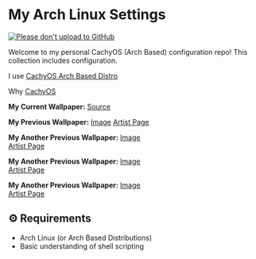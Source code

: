 # My Arch Linux Settings

[![Please don't upload to GitHub](https://nogithub.codeberg.page/badge-sq.svg)](https://nogithub.codeberg.page)

Welcome to my personal CachyOS (Arch Based) configuration repo! This collection includes configuration.

I use [CachyOS Arch Based Distro](https://cachyos.org)

Why [CachyOS](https://wiki.cachyos.org/cachyos_basic/why_cachyos)

**My Current Wallpaper:**
[Source](https://wall.alphacoders.com/big.php?i=1319909)

**My Previous Wallpaper:**
[Image](https://konachan.net/jpeg/f2fd47cd85be915f6bdf9b05102f26c2/Konachan.com%20-%20393137%20bow%20garter%20headband%20honkai_impact%20honkai_%28series%29%20long_hair%20magic%20msyg2258%20purple_hair%20shirt%20sirin%20skirt%20yellow_eyes.jpg)
[Artist Page](https://www.miyoushe.com/bh3/article/53182942)

**My Another Previous Wallpaper:**
[Image](https://konachan.net/image/c2e0c78a7a91c61a52f0c7e4ef8465f5/Konachan.com%20-%20390509%20blue_eyes%20blue_hair%20chain%20choker%20elbow_gloves%20garter%20gloves%20hat%20kneehighs%20kyaroru%20navel%20necklace%20reflection%20short_hair%20skirt%20twintails%20water.png)  
[Artist Page](https://konachan.net/post/show/390509)

**My Another Previous Wallpaper:**
[Image](https://konachan.net/image/ef4797a7b2510e919b6932586a09f681/Konachan.com%20-%20392234%20aliasing%20bubbles%20close%20dark%20hat%20long_hair%20original%20sika%20underwater%20water%20white_hair.png)  
[Artist Page](https://www.pixiv.net/en/artworks/133584744)

**My Another Previous Wallpaper:**
[Image](https://konachan.net/image/209fe3aff1b71ccb3f6bf1383eb21e57/Konachan.com%20-%20390997%20animal%20blush%20bow%20brown_hair%20clouds%20dress%20fang%20fox%20foxgirl%20halo%20kuda_izuna%20miku_rasha%20orange_eyes%20pantyhose%20ponytail%20scarf%20short_hair%20sky%20snow%20tail.png)  
[Artist Page](https://www.pixiv.net/en/artworks/132120571)

## ⚙️ Requirements

- Arch Linux (or Arch Based Distributions)
- Basic understanding of shell scripting
